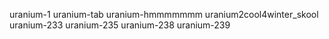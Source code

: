 uranium-1
uranium-tab
uranium-hmmmmmmm
uranium2cool4winter_skool
uranium-233
uranium-235
uranium-238
uranium-239
